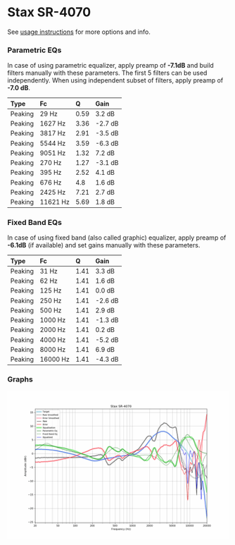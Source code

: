 # Stax SR-4070
See [usage instructions](https://github.com/jaakkopasanen/AutoEq#usage) for more options and info.

### Parametric EQs
In case of using parametric equalizer, apply preamp of **-7.1dB** and build filters manually
with these parameters. The first 5 filters can be used independently.
When using independent subset of filters, apply preamp of **-7.0 dB**.

| Type    | Fc       |    Q | Gain    |
|:--------|:---------|:-----|:--------|
| Peaking | 29 Hz    | 0.59 | 3.2 dB  |
| Peaking | 1627 Hz  | 3.36 | -2.7 dB |
| Peaking | 3817 Hz  | 2.91 | -3.5 dB |
| Peaking | 5544 Hz  | 3.59 | -6.3 dB |
| Peaking | 9051 Hz  | 1.32 | 7.2 dB  |
| Peaking | 270 Hz   | 1.27 | -3.1 dB |
| Peaking | 395 Hz   | 2.52 | 4.1 dB  |
| Peaking | 676 Hz   | 4.8  | 1.6 dB  |
| Peaking | 2425 Hz  | 7.21 | 2.7 dB  |
| Peaking | 11621 Hz | 5.69 | 1.8 dB  |

### Fixed Band EQs
In case of using fixed band (also called graphic) equalizer, apply preamp of **-6.1dB**
(if available) and set gains manually with these parameters.

| Type    | Fc       |    Q | Gain    |
|:--------|:---------|:-----|:--------|
| Peaking | 31 Hz    | 1.41 | 3.3 dB  |
| Peaking | 62 Hz    | 1.41 | 1.6 dB  |
| Peaking | 125 Hz   | 1.41 | 0.0 dB  |
| Peaking | 250 Hz   | 1.41 | -2.6 dB |
| Peaking | 500 Hz   | 1.41 | 2.9 dB  |
| Peaking | 1000 Hz  | 1.41 | -1.3 dB |
| Peaking | 2000 Hz  | 1.41 | 0.2 dB  |
| Peaking | 4000 Hz  | 1.41 | -5.2 dB |
| Peaking | 8000 Hz  | 1.41 | 6.9 dB  |
| Peaking | 16000 Hz | 1.41 | -4.3 dB |

### Graphs
![](./Stax%20SR-4070.png)